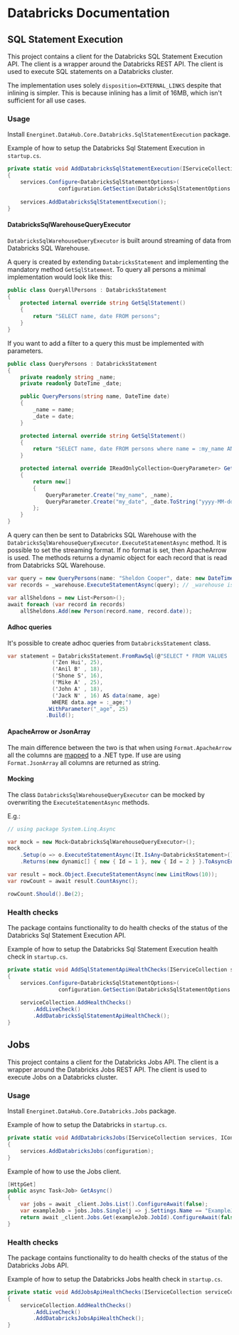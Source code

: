 # Databricks Documentation

## SQL Statement Execution

This project contains a client for the Databricks SQL Statement Execution API. The client is a wrapper around the Databricks REST API. The client is used to execute SQL statements on a Databricks cluster.

The implementation uses solely `disposition=EXTERNAL_LINKS` despite that inlining is simpler. This is because inlining has a limit of 16MB, which isn't sufficient for all use cases.

### Usage

Install `Energinet.DataHub.Core.Databricks.SqlStatementExecution` package.

Example of how to setup the Databricks Sql Statement Execution in `startup.cs`.

```c#
private static void AddDatabricksSqlStatementExecution(IServiceCollection services, IConfiguration configuration)
{   
    services.Configure<DatabricksSqlStatementOptions>(
                configuration.GetSection(DatabricksSqlStatementOptions.DatabricksOptions));
    
    services.AddDatabricksSqlStatementExecution();
}
```

#### DatabricksSqlWarehouseQueryExecutor

`DatabricksSqlWarehouseQueryExecutor` is built around streaming of data from Databricks SQL Warehouse.

A query is created by extending `DatabricksStatement` and implementing the mandatory method `GetSqlStatement`. To query all persons a minimal implementation would look like this:

```c#
public class QueryAllPersons : DatabricksStatement
{
    protected internal override string GetSqlStatement()
    {
        return "SELECT name, date FROM persons";
    }
}
```

If you want to add a filter to a query this must be implemented with parameters.

```c#
public class QueryPersons : DatabricksStatement
{
    private readonly string _name;
    private readonly DateTime _date;

    public QueryPersons(string name, DateTime date)
    {
        _name = name;
        _date = date;
    }

    protected internal override string GetSqlStatement()
    {
        return "SELECT name, date FROM persons where name = :my_name AND date = :my_date";
    }

    protected internal override IReadOnlyCollection<QueryParameter> GetParameters()
    {
        return new[]
        {
            QueryParameter.Create("my_name", _name),
            QueryParameter.Create("my_date", _date.ToString("yyyy-MM-dd HH:mm:ss.fff") + "Z"),
        };
    }
}
```

A query can then be sent to Databricks SQL Warehouse with the `DatabricksSqlWarehouseQueryExecutor.ExecuteStatementAsync` method. It is possible to set the streaming format. If no format is set, then ApacheArrow is used. The methods returns a dynamic object for each record that is read from Databricks SQL Warehouse.

```c#
var query = new QueryPersons(name: "Sheldon Cooper", date: new DateTime(1980, 2, 26));
var records = _warehouse.ExecuteStatementAsync(query); // _warehouse is an instance of DatabricksSqlWarehouseQueryExecutor

var allSheldons = new List<Person>();
await foreach (var record in records)
    allSheldons.Add(new Person(record.name, record.date));
```

#### Adhoc queries

It's possible to create adhoc queries from `DatabricksStatement` class.

```c#
var statement = DatabricksStatement.FromRawSql(@"SELECT * FROM VALUES
              ('Zen Hui', 25),
              ('Anil B' , 18),
              ('Shone S', 16),
              ('Mike A' , 25),
              ('John A' , 18),
              ('Jack N' , 16) AS data(name, age)
              WHERE data.age = :_age;")
            .WithParameter("_age", 25)
            .Build();
```

#### ApacheArrow or JsonArray

The main difference between the two is that when using `Format.ApacheArrow` all the columns are [mapped](../source/SqlStatementExecution/Formats/IArrowArrayExtensions.cs) to a .NET type. If use are using `Format.JsonArray` all columns are returned as string.

#### Mocking

The class `DatabricksSqlWarehouseQueryExecutor` can be mocked by overwriting the `ExecuteStatementAsync` methods.

E.g.:

```c#
// using package System.Linq.Async

var mock = new Mock<DatabricksSqlWarehouseQueryExecutor>();
mock
    .Setup(o => o.ExecuteStatementAsync(It.IsAny<DatabricksStatement>()))
    .Returns(new dynamic[] { new { Id = 1 }, new { Id = 2 } }.ToAsyncEnumerable());

var result = mock.Object.ExecuteStatementAsync(new LimitRows(10));
var rowCount = await result.CountAsync();

rowCount.Should().Be(2);
```

### Health checks

The package contains functionality to do health checks of the status of the Databricks Sql Statement Execution API.

Example of how to setup the Databricks Sql Statement Execution health check in `startup.cs`.

```c#
private static void AddSqlStatementApiHealthChecks(IServiceCollection serviceCollection, IConfiguration configuration)
{
    services.Configure<DatabricksSqlStatementOptions>(
                configuration.GetSection(DatabricksSqlStatementOptions.DatabricksOptions));
    
    serviceCollection.AddHealthChecks()
        .AddLiveCheck()
        .AddDatabricksSqlStatementApiHealthCheck();
}
```

## Jobs

This project contains a client for the Databricks Jobs API. The client is a wrapper around the Databricks Jobs REST API. The client is used to execute Jobs on a Databricks cluster.

### Usage

Install `Energinet.DataHub.Core.Databricks.Jobs` package.

Example of how to setup the Databricks in `startup.cs`.

```c#
private static void AddDatabricksJobs(IServiceCollection services, IConfiguration configuration)
{   
    services.AddDatabricksJobs(configuration);
}
```

Example of how to use the Jobs client.

```c#
[HttpGet]
public async Task<Job> GetAsync()
{
    var jobs = await _client.Jobs.List().ConfigureAwait(false);
    var exampleJob = jobs.Jobs.Single(j => j.Settings.Name == "ExampleJob");
    return await _client.Jobs.Get(exampleJob.JobId).ConfigureAwait(false);
}
```

### Health checks

The package contains functionality to do health checks of the status of the Databricks Jobs API.

Example of how to setup the Databricks Jobs health check in `startup.cs`.

```c#
private static void AddJobsApiHealthChecks(IServiceCollection serviceCollection)
{
    serviceCollection.AddHealthChecks()
        .AddLiveCheck()
        .AddDatabricksJobsApiHealthCheck();
}
```
